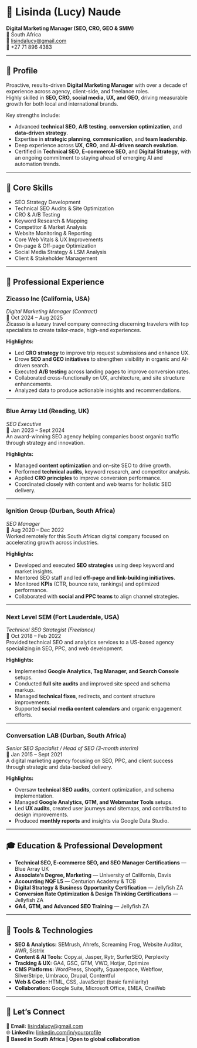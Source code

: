 # 📄 Lisinda (Lucy) Naude  
**Digital Marketing Manager (SEO, CRO, GEO & SMM)**  
📍 South Africa  
📧 lisindalucy@gmail.com  
📱 +27 71 896 4383  

---

## 🌟 Profile
Proactive, results-driven **Digital Marketing Manager** with over a decade of experience across agency, client-side, and freelance roles.  
Highly skilled in **SEO, CRO, social media, UX, and GEO**, driving measurable growth for both local and international brands.  

Key strengths include:
- Advanced **technical SEO**, **A/B testing**, **conversion optimization**, and **data-driven strategy**.
- Expertise in **strategic planning**, **communication**, and **team leadership**.
- Deep experience across **UX**, **CRO**, and **AI-driven search evolution**.
- Certified in **Technical SEO**, **E-commerce SEO**, and **Digital Strategy**, with an ongoing commitment to staying ahead of emerging AI and automation trends.

---

## 🧩 Core Skills
- SEO Strategy Development  
- Technical SEO Audits & Site Optimization  
- CRO & A/B Testing  
- Keyword Research & Mapping  
- Competitor & Market Analysis  
- Website Monitoring & Reporting  
- Core Web Vitals & UX Improvements  
- On-page & Off-page Optimization  
- Social Media Strategy & LSM Analysis  
- Client & Stakeholder Management  

---

## 💼 Professional Experience

### **Zicasso Inc (California, USA)**  
*Digital Marketing Manager (Contract)*  
📅 Oct 2024 – Aug 2025  
Zicasso is a luxury travel company connecting discerning travelers with top specialists to create tailor-made, high-end experiences.  

**Highlights:**
- Led **CRO strategy** to improve trip request submissions and enhance UX.  
- Drove **SEO and GEO initiatives** to strengthen visibility in organic and AI-driven search.  
- Executed **A/B testing** across landing pages to improve conversion rates.  
- Collaborated cross-functionally on UX, architecture, and site structure enhancements.  
- Analyzed data to produce actionable insights and recommendations.

---

### **Blue Array Ltd (Reading, UK)**  
*SEO Executive*  
📅 Jan 2023 – Sept 2024  
An award-winning SEO agency helping companies boost organic traffic through strategy and innovation.  

**Highlights:**
- Managed **content optimization** and on-site SEO to drive growth.  
- Performed **technical audits**, keyword research, and competitor analysis.  
- Applied **CRO principles** to improve conversion performance.  
- Coordinated closely with content and web teams for holistic SEO delivery.

---

### **Ignition Group (Durban, South Africa)**  
*SEO Manager*  
📅 Aug 2020 – Dec 2022  
Worked remotely for this South African digital company focused on accelerating growth across industries.  

**Highlights:**
- Developed and executed **SEO strategies** using deep keyword and market insights.  
- Mentored SEO staff and led **off-page and link-building initiatives**.  
- Monitored **KPIs** (CTR, bounce rate, rankings) and optimized performance.  
- Collaborated with **social and PPC teams** to align channel strategies.  

---

### **Next Level SEM (Fort Lauderdale, USA)**  
*Technical SEO Strategist (Freelance)*  
📅 Oct 2018 – Feb 2022  
Provided technical SEO and analytics services to a US-based agency specializing in SEO, PPC, and web development.  

**Highlights:**
- Implemented **Google Analytics, Tag Manager, and Search Console** setups.  
- Conducted **full site audits** and improved site speed and schema markup.  
- Managed **technical fixes**, redirects, and content structure improvements.  
- Supported **social media content calendars** and organic engagement efforts.

---

### **Conversation LAB (Durban, South Africa)**  
*Senior SEO Specialist / Head of SEO (3-month interim)*  
📅 Jan 2015 – Sept 2021  
A digital marketing agency focusing on SEO, PPC, and client success through strategic and data-backed delivery.  

**Highlights:**
- Oversaw **technical SEO audits**, content optimization, and schema implementation.  
- Managed **Google Analytics, GTM, and Webmaster Tools** setups.  
- Led **UX audits**, created user journeys and sitemaps, and contributed to design improvements.  
- Produced **monthly reports** and insights via Google Data Studio.  

---

## 🎓 Education & Professional Development
- **Technical SEO, E-commerce SEO, and SEO Manager Certifications** — Blue Array UK  
- **Associate’s Degree, Marketing** — University of California, Davis  
- **Accounting NQF L5** — Centurion Academy & TCB  
- **Digital Strategy & Business Opportunity Certification** — Jellyfish ZA  
- **Conversion Rate Optimization & Design Thinking Certifications** — Jellyfish ZA  
- **GA4, GTM, and Advanced SEO Training** — Jellyfish ZA  

---

## 🧠 Tools & Technologies
- **SEO & Analytics:** SEMrush, Ahrefs, Screaming Frog, Website Auditor, AWR, Sistrix  
- **Content & AI Tools:** Copy.ai, Jasper, Rytr, SurferSEO, Perplexity  
- **Tracking & UX:** GA4, GSC, GTM, VWO, Hotjar, Optimize  
- **CMS Platforms:** WordPress, Shopify, Squarespace, Webflow, SilverStripe, Umbraco, Drupal, Contentful  
- **Web & Code:** HTML, CSS, JavaScript (basic familiarity)  
- **Collaboration:** Google Suite, Microsoft Office, EMEA, OneWeb  

---

## 🤝 Let’s Connect
📧 **Email:** [lisindalucy@gmail.com](mailto:lisindalucy@gmail.com)  
🌐 **LinkedIn:** [linkedin.com/in/yourprofile](https://linkedin.com/in/yourprofile)  
📍 **Based in South Africa | Open to global collaboration**
